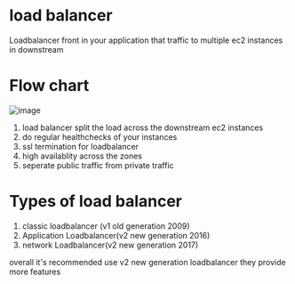 # load balancer


Loadbalancer front in your application that traffic to multiple ec2 instances in downstream

# Flow chart

![image](https://user-images.githubusercontent.com/42309948/146756129-91f87cb6-effc-4835-a046-b30c15436974.png)

1. load balancer split the load across the downstream ec2 instances
2. do regular healthchecks of your instances
3. ssl termination for loadbalancer
4. high availablity across the zones
5. seperate public traffic from private traffic

# Types of load balancer

1. classic loadbalancer (v1 old generation 2009)
2. Application Loadbalancer(v2 new generation 2016)
3. network Loadbalancer(v2 new generation 2017)

overall it's recommended use v2 new generation loadbalancer they provide more features
